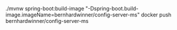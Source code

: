 ./mvnw spring-boot:build-image "-Dspring-boot.build-image.imageName=bernhardwinner/config-server-ms"
docker push bernhardwinner/config-server-ms